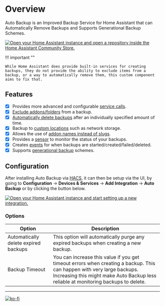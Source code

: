 # Overview

Auto Backup is an Improved Backup Service for Home Assistant that can Automatically Remove Backups and Supports Generational Backup Schemes.

[![Open your Home Assistant instance and open a repository inside the Home Assistant Community Store.](https://my.home-assistant.io/badges/hacs_repository.svg)](https://my.home-assistant.io/redirect/hacs_repository/?owner=jcwillox&repository=hass-auto-backup&category=integration)

!!! important ""

    While Home Assistant does provide built-in services for creating backups, they do not provide the ability to exclude items from a backup, or a way to automatically remove them, this custom component aims to fix that.

## Features

- [x] Provides more advanced and configurable [service calls](services.md).
- [x] [Exclude addons/folders](services.md) from a backup.
- [x] [Automatically delete backups](services.md#keep-days) after an individually specified amount of time.
- [x] Backup to [custom locations](services.md#custom-locations) such as network storage.
- [x] Allows the use of [addon names instead of slugs](services.md#addon-and-folder-names).
- [x] Provides a [sensor](sensors.md) to monitor the status of your backups.
- [x] Creates [events](events.md) for when backups are started/created/failed/deleted.
- [x] Supports [generational backup](advanced-examples.md#generational-backups) schemes.

## Configuration

After installing Auto Backup via [HACS](https://hacs.xyz), it can then be setup via the UI, by going to **Configuration** → **Devices & Services** → **Add Integration** → **Auto Backup** or by clicking the button below.

[![Open your Home Assistant instance and start setting up a new integration.](https://my.home-assistant.io/badges/config_flow_start.svg)](https://my.home-assistant.io/redirect/config_flow_start/?domain=auto_backup)

### Options

| Option                               | Description                                                                                                                                                                                                  |
| ------------------------------------ | ------------------------------------------------------------------------------------------------------------------------------------------------------------------------------------------------------------ |
| Automatically delete expired backups | This option will automatically purge any expired backups when creating a new backup.                                                                                                                         |
| Backup Timeout                       | You can increase this value if you get timeout errors when creating a backup. This can happen with very large backups. Increasing this might make Auto Backup less reliable at monitoring backups to delete. |

---

[![ko-fi](https://ko-fi.com/img/githubbutton_sm.svg)](https://ko-fi.com/jcwillox)
